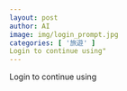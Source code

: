 ```yaml
---
layout: post
author: AI
image: img/login_prompt.jpg
categories: [ '旅遊' ]
Login to continue using"
---
```

Login to continue using